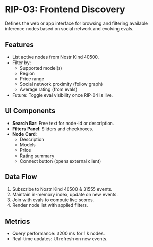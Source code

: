 # RIP-03: Frontend Discovery

Defines the web or app interface for browsing and filtering available inference nodes based on social network and evolving evals.

## Features

- List active nodes from Nostr Kind 40500.
- Filter by:
  - Supported model(s)
  - Region
  - Price range
  - Social network proximity (follow graph)
  - Average rating (from evals)
- Future: Toggle eval visibility once RIP-04 is live.

## UI Components

- **Search Bar**: Free text for node-id or description.
- **Filters Panel**: Sliders and checkboxes.
- **Node Card**:
  - Description
  - Models
  - Price
  - Rating summary
  - Connect button (opens external client)

## Data Flow

1. Subscribe to Nostr Kind 40500 & 31555 events.
2. Maintain in-memory index, update on new events.
3. Join with evals to compute live scores.
4. Render node list with applied filters.

## Metrics

- Query performance: ≤200 ms for 1 k nodes.
- Real-time updates: UI refresh on new events.
